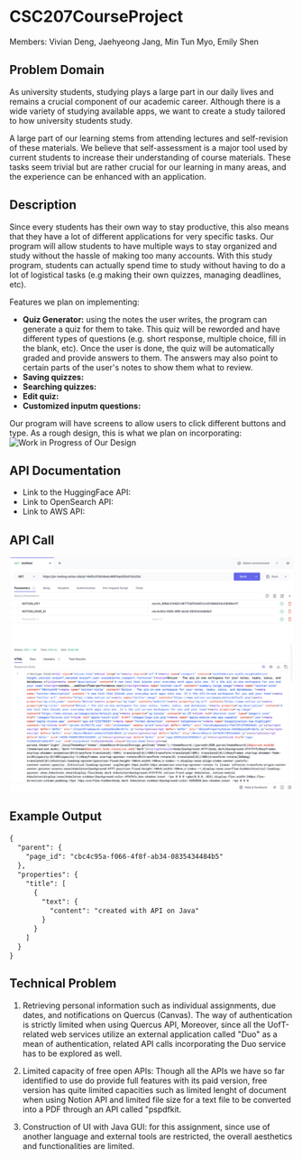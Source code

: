 # CSC207CourseProject
Members: Vivian Deng, Jaehyeong Jang, Min Tun Myo, Emily Shen

## Problem Domain
As university students, studying plays a large part in our daily lives and remains a crucial component of our academic career. Although there is a wide variety of studying available apps, we want to create a study tailored to how university students study.

A large part of our learning stems from attending lectures and self-revision of these materials. We believe that self-assessment is a major tool used by current students to increase their understanding of course materials. These tasks seem trivial but are rather crucial for our learning in many areas, and the experience can be enhanced with an application.

## Description
Since every students has their own way to stay productive, this also means that they have a lot of different applications for very specific tasks. Our program will allow students to have multiple ways to stay organized and study without the hassle of making too many accounts. With this study program, students can actually spend time to study without having to do a lot of logistical tasks (e.g making their own quizzes, managing deadlines, etc). 

Features we plan on implementing:
- **Quiz Generator:** using the notes the user writes, the program can generate a quiz for them to take. This quiz will be reworded and have different types of questions (e.g. short response, multiple choice, fill in the blank, etc). Once the user is done, the quiz will be automatically graded and provide answers to them. The answers may also point to certain parts of the user's notes to show them what to review.
- **Saving quizzes:**
- **Searching quizzes:**
- **Edit quiz:**
- **Customized inputm questions:**

Our program will have screens to allow users to click different buttons and type. As a rough design, this is what we plan on incorporating:
![Work in Progress of Our Design](https://github.com/vivjd/CSC207CourseProject/assets/105073190/f80bacda-f2f5-4fec-a524-92995a2549f0)


## API Documentation
- Link to the HuggingFace API:
- Link to OpenSearch API:
- Link to AWS API:
  
## API Call

![What is this](hoppscotch_trying_API.png)
## Example Output

```
{
  "parent": {
    "page_id": "cbc4c95a-f066-4f8f-ab34-0835434484b5"
  },
  "properties": {
    "title": [
      {
        "text": {
          "content": "created with API on Java"
        }
      }
    ]
  }
}
```


## Technical Problem
1. Retrieving personal information such as individual assignments, due dates, and notifications on Quercus (Canvas).
The way of authentication is strictly limited when using Quercus API, Moreover, since all the UofT-related web 
services utilize an external application called "Duo" as a mean of authentication, related API calls incorporating 
the Duo service has to be explored as well.


2. Limited capacity of free open APIs: Though all the APIs we have so far identified to use do provide full features with its paid version,
free version has quite limited capacities such as limited lenght of document when using Notion API and limited file size 
for a text file to be converted into a PDF through an API called "pspdfkit.


3. Construction of UI with Java GUI: for this assignment, since use of another language and external tools are restricted, 
the overall aesthetics and functionalities are limited.
